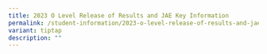 ```yaml
---
title: 2023 O Level Release of Results and JAE Key Information
permalink: /student-information/2023-o-level-release-of-results-and-jae-key-infor/
variant: tiptap
description: ""
---
```

